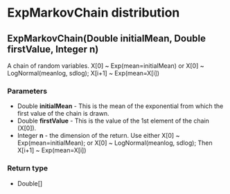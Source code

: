 ExpMarkovChain distribution
===========================
ExpMarkovChain(Double **initialMean**, Double **firstValue**, Integer **n**)
----------------------------------------------------------------------------

A chain of random variables. X[0] ~ Exp(mean=initialMean) or X[0] ~ LogNormal(meanlog, sdlog); X[i+1] ~ Exp(mean=X[i])

### Parameters

- Double **initialMean** - This is the mean of the exponential from which the first value of the chain is drawn.
- Double **firstValue** - This is the value of the 1st element of the chain (X[0]).
- Integer **n** - the dimension of the return. Use either X[0] ~ Exp(mean=initialMean); or X[0] ~ LogNormal(meanlog, sdlog); Then X[i+1] ~ Exp(mean=X[i])

### Return type

- Double[]



